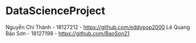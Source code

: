 # DataScienceProject
Nguyễn Chí Thành - 18127212 - https://github.com/eddypop2000
Lê Quang Bảo Sơn - 18127198 - https://github.com/BaoSon21